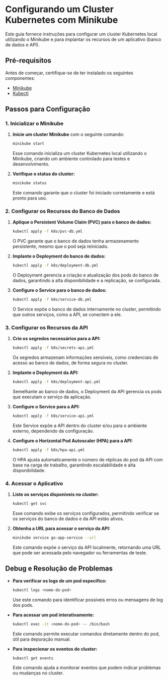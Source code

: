 # Configurando um Cluster Kubernetes com Minikube

Este guia fornece instruções para configurar um cluster Kubernetes local utilizando o Minikube e para implantar os recursos de um aplicativo (banco de dados e API).

## Pré-requisitos

Antes de começar, certifique-se de ter instalado os seguintes componentes:

- [Minikube](https://minikube.sigs.k8s.io/docs/start/)
- [Kubectl](https://kubernetes.io/docs/tasks/tools/install-kubectl/)

## Passos para Configuração

### 1. Inicializar o Minikube

1. **Inicie um cluster Minikube** com o seguinte comando:
   ```bash
   minikube start
   ```
   Esse comando inicializa um cluster Kubernetes local utilizando o Minikube, criando um ambiente controlado para testes e desenvolvimento.

2. **Verifique o status do cluster:**
   ```bash
   minikube status
   ```
   Este comando garante que o cluster foi iniciado corretamente e está pronto para uso.

### 2. Configurar os Recursos do Banco de Dados

1. **Aplique o Persistent Volume Claim (PVC) para o banco de dados:**
   ```bash
   kubectl apply -f k8s/pvc-db.yml
   ```
   O PVC garante que o banco de dados tenha armazenamento persistente, mesmo que o pod seja reiniciado.

2. **Implante o Deployment do banco de dados:**
   ```bash
   kubectl apply -f k8s/deployment-db.yml
   ```
   O Deployment gerencia a criação e atualização dos pods do banco de dados, garantindo a alta disponibilidade e a replicação, se configurada.

3. **Configure o Service para o banco de dados:**
   ```bash
   kubectl apply -f k8s/service-db.yml
   ```
   O Service expõe o banco de dados internamente no cluster, permitindo que outros serviços, como a API, se conectem a ele.

### 3. Configurar os Recursos da API

1. **Crie os segredos necessários para a API:**
   ```bash
   kubectl apply -f k8s/secrets-api.yml
   ```
   Os segredos armazenam informações sensíveis, como credenciais de acesso ao banco de dados, de forma segura no cluster.

2. **Implante o Deployment da API:**
   ```bash
   kubectl apply -f k8s/deployment-api.yml
   ```
   Semelhante ao banco de dados, o Deployment da API gerencia os pods que executam o serviço da aplicação.

3. **Configure o Service para a API:**
   ```bash
   kubectl apply -f k8s/service-api.yml
   ```
   Este Service expõe a API dentro do cluster e/ou para o ambiente externo, dependendo da configuração.

4. **Configure o Horizontal Pod Autoscaler (HPA) para a API:**
   ```bash
   kubectl apply -f k8s/hpa-api.yml
   ```
   O HPA ajusta automaticamente o número de réplicas do pod da API com base na carga de trabalho, garantindo escalabilidade e alta disponibilidade.

### 4. Acessar o Aplicativo

1. **Liste os serviços disponíveis no cluster:**
   ```bash
   kubectl get svc
   ```
   Esse comando exibe os serviços configurados, permitindo verificar se os serviços do banco de dados e da API estão ativos.

2. **Obtenha a URL para acessar o serviço da API:**
   ```bash
   minikube service go-app-service --url
   ```
   Este comando expõe o serviço da API localmente, retornando uma URL que pode ser acessada pelo navegador ou ferramentas de teste.

## Debug e Resolução de Problemas

- **Para verificar os logs de um pod específico:**
  ```bash
  kubectl logs <nome-do-pod>
  ```
  Use este comando para identificar possíveis erros ou mensagens de log dos pods.

- **Para acessar um pod interativamente:**
  ```bash
  kubectl exec -it <nome-do-pod> -- /bin/bash
  ```
  Este comando permite executar comandos diretamente dentro do pod, útil para depuração manual.

- **Para inspecionar os eventos do cluster:**
  ```bash
  kubectl get events
  ```
  Este comando ajuda a monitorar eventos que podem indicar problemas ou mudanças no cluster.
